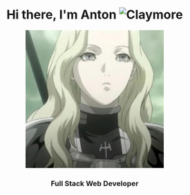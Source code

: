 <h1 align="center">Hi there, I'm Anton <img src="[https://github.com/TaskForce73/TaskForce73/blob/main/testFolder/gxvhuy90-900.jpeg](https://github.com/TaskForce73/TaskForce73/blob/main/testFolder/download.png)" alt="Claymore" height="32" width="32"/></h1>
<p align="center"><img src="https://github.com/TaskForce73/TaskForce73/blob/main/testFolder/opening.JPG" alt="Teresa Of The Faint Smile" height="320" width="320"/></p>
<h3 align="center">Full Stack Web Developer</h3>
